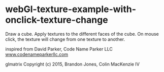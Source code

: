 # webGl-texture-example-with-onclick-texture-change


Draw a cube. Apply textures to the different faces of the cube. On
mouse click, the texture will change from one texture to another.


inspired from David Parker, Code Name Parker LLC
www.codenameparkerllc.com


glmatrix Copyright (c) 2015, Brandon Jones, Colin MacKenzie IV


